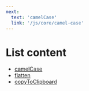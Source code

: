 ```yaml
---
next:
  text: 'camelCase'
  link: '/js/core/camel-case'
---
```


# List content

- [camelCase](./camel-case.md)
- [flatten](./flatten.md)
- [copyToClipboard](./copy-to-clipboard.md)